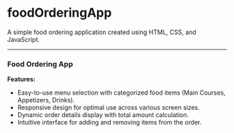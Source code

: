 # foodOrderingApp
A simple food ordering application created using HTML, CSS, and JavaScript.

---

### Food Ordering App

**Features:**
- Easy-to-use menu selection with categorized food items (Main Courses, Appetizers, Drinks).
- Responsive design for optimal use across various screen sizes.
- Dynamic order details display with total amount calculation.
- Intuitive interface for adding and removing items from the order.


